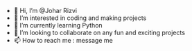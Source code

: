 - 👋 Hi, I’m @Johar Rizvi
- 👀 I’m interested in coding and making projects
- 🌱 I’m currently learning Python
- 💞️ I’m looking to collaborate on any fun and exciting projects 
- 📫 How to reach me : message me


